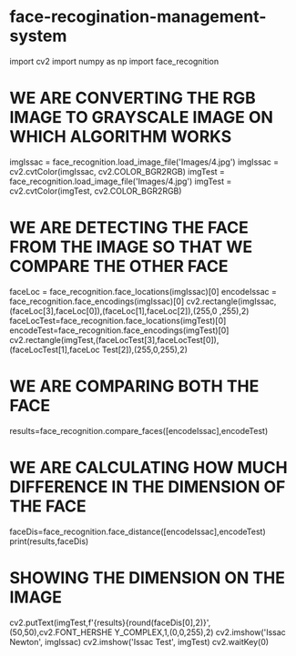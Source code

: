 # face-recogination-management-system


import cv2
import numpy as np
import face_recognition
# WE ARE CONVERTING THE RGB IMAGE TO GRAYSCALE IMAGE ON WHICH ALGORITHM WORKS
imgIssac = face_recognition.load_image_file('Images/4.jpg')
imgIssac = cv2.cvtColor(imgIssac, cv2.COLOR_BGR2RGB)
imgTest = face_recognition.load_image_file('Images/4.jpg')
imgTest = cv2.cvtColor(imgTest, cv2.COLOR_BGR2RGB)
# WE ARE DETECTING THE FACE FROM THE IMAGE SO THAT WE COMPARE THE OTHER FACE
faceLoc = face_recognition.face_locations(imgIssac)[0]
encodeIssac = face_recognition.face_encodings(imgIssac)[0]
cv2.rectangle(imgIssac,(faceLoc[3],faceLoc[0]),(faceLoc[1],faceLoc[2]),(255,0
,255),2)
faceLocTest=face_recognition.face_locations(imgTest)[0]
encodeTest=face_recognition.face_encodings(imgTest)[0]
cv2.rectangle(imgTest,(faceLocTest[3],faceLocTest[0]),(faceLocTest[1],faceLoc
Test[2]),(255,0,255),2)
# WE ARE COMPARING BOTH THE FACE
results=face_recognition.compare_faces([encodeIssac],encodeTest)
# WE ARE CALCULATING HOW MUCH DIFFERENCE IN THE DIMENSION OF THE FACE
faceDis=face_recognition.face_distance([encodeIssac],encodeTest)
print(results,faceDis)
# SHOWING THE DIMENSION ON THE IMAGE
cv2.putText(imgTest,f'{results}{round(faceDis[0],2)}',(50,50),cv2.FONT_HERSHE
Y_COMPLEX,1,(0,0,255),2)
cv2.imshow('Issac Newton', imgIssac)
cv2.imshow('Issac Test', imgTest)
cv2.waitKey(0)
